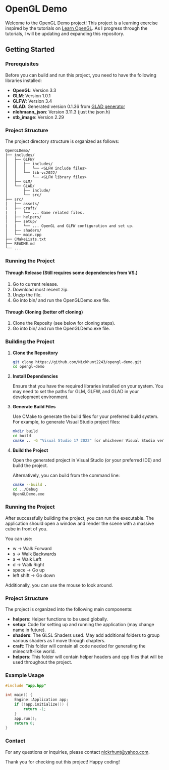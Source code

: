 # OpenGL Demo

Welcome to the OpenGL Demo project! This project is a learning exercise inspired by the tutorials on [Learn OpenGL](https://learnopengl.com/). As I progress through the tutorials, I will be updating and expanding this repository.

## Getting Started

### Prerequisites

Before you can build and run this project, you need to have the following libraries installed:

- **OpenGL**: Version 3.3
- **GLM**: Version 1.0.1
- **GLFW**: Version 3.4
- **GLAD**: Generated version 0.1.36 from [GLAD generator](https://glad.dav1d.de/)
- **nlohmann_json**: Version 3.11.3 (just the json.h)
- **stb_image**: Version 2.29 

### Project Structure

The project directory structure is organized as follows:

```
OpenGLDemo/
├── includes/
│   ├── GLFW/
│   │   ├── includes/
│   │   │   └── <GLFW include files>
│   │   └── lib-vc2022/
│   │       └── <GLFW library files>
│   ├── GLM/
│   └── GLAD/
│       ├── include/
│       └── src/
├── src/
|   ├── assets/
|   ├── craft/
|   |   └── ... Game related files.
|   ├── helpers/
│   ├── setup/
|   |   └── ... OpenGL and GLFW configuration and set up.
│   ├── shaders/
│   └── main.cpp
├── CMakeLists.txt
├── README.md
└── ...
```

### Running the Project

#### Through Release (Still requires some dependencies from VS.)
1. Go to current release.
2. Download most recent zip.
3. Unzip the file.
4. Go into bin/ and run the OpenGLDemo.exe file.

#### Through Cloning (better off cloning)
1. Clone the Reposity (see below for cloning steps).
2. Go into bin/ and run the OpenGLDemo.exe file.

### Building the Project

1. **Clone the Repository**

   ```bash
   git clone https://github.com/Nickhunt2243/opengl-demo.git
   cd opengl-demo
   ```

2. **Install Dependencies**

   Ensure that you have the required libraries installed on your system. You may need to set the paths for GLM, GLFW, and GLAD in your development environment.

3. **Generate Build Files**

   Use CMake to generate the build files for your preferred build system. For example, to generate Visual Studio project files:

   ```bash
   mkdir build
   cd build
   cmake .. -G "Visual Studio 17 2022" [or whichever Visual Studio version you have.]
   ```

4. **Build the Project**

   Open the generated project in Visual Studio (or your preferred IDE) and build the project.

   Alternatively, you can build from the command line:

   ```bash
   cmake --build .
   cd ../Debug
   OpenGLDemo.exe
   ```

### Running the Project

After successfully building the project, you can run the executable. The application should open a window and render the scene with a massive cube in front of you.

You can use:
- w &#8594; Walk Forward
- s &#8594; Walk Backwards
- a &#8594; Walk Left
- d &#8594; Walk Right
- space &#8594; Go up
- left shift &#8594; Go down

Additionally, you can use the mouse to look around.

### Project Structure

The project is organized into the following main components:

- **helpers**: Helper functions to be used globally.
- **setup**: Code for setting up and running the application (may change name in future).
- **shaders**: The GLSL Shaders used. May add additional folders to group various shaders as I move through chapters.
- **craft**: This folder will contain all code needed for generating the minecraft-like world.
- **helpers**: This folder will contain helper headers and cpp files that will be used throughout the project.

### Example Usage

```cpp
#include "app.hpp"

int main() {
    Engine::Application app;
    if (!app.initialize()) {
        return -1;
    }
    app.run();
    return 0;
}
```

### Contact

For any questions or inquiries, please contact nickrhunt@yahoo.com.

Thank you for checking out this project! Happy coding!
